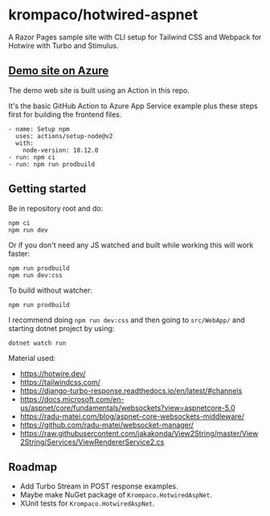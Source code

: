 # krompaco/hotwired-aspnet

A Razor Pages sample site with CLI setup for Tailwind CSS and Webpack for Hotwire with Turbo and Stimulus.

## [Demo site on Azure](https://hotwired.azurewebsites.net/)

The demo web site is built using an Action in this repo.

It's the basic GitHub Action to Azure App Service example plus these steps first for building the frontend files.

```
- name: Setup npm
  uses: actions/setup-node@v2
  with:
    node-version: 18.12.0
- run: npm ci
- run: npm run prodbuild
```

## Getting started

Be in repository root and do:

```
npm ci
npm run dev
```

Or if you don't need any JS watched and built while working this will work faster:

```
npm run prodbuild
npm run dev:css
```

To build without watcher:

```
npm run prodbuild
```

I recommend doing `npm run dev:css` and then going to `src/WebApp/` and starting dotnet project by using:

```
dotnet watch run
```

Material used:

* https://hotwire.dev/
* https://tailwindcss.com/
* https://django-turbo-response.readthedocs.io/en/latest/#channels
* https://docs.microsoft.com/en-us/aspnet/core/fundamentals/websockets?view=aspnetcore-5.0
* https://radu-matei.com/blog/aspnet-core-websockets-middleware/
* https://github.com/radu-matei/websocket-manager/
* https://raw.githubusercontent.com/jakakonda/View2String/master/View2String/Services/ViewRendererService2.cs

## Roadmap

* Add Turbo Stream in POST response examples.
* Maybe make NuGet package of `Krompaco.HotwiredAspNet`.
* XUnit tests for `Krompaco.HotwiredAspNet`.